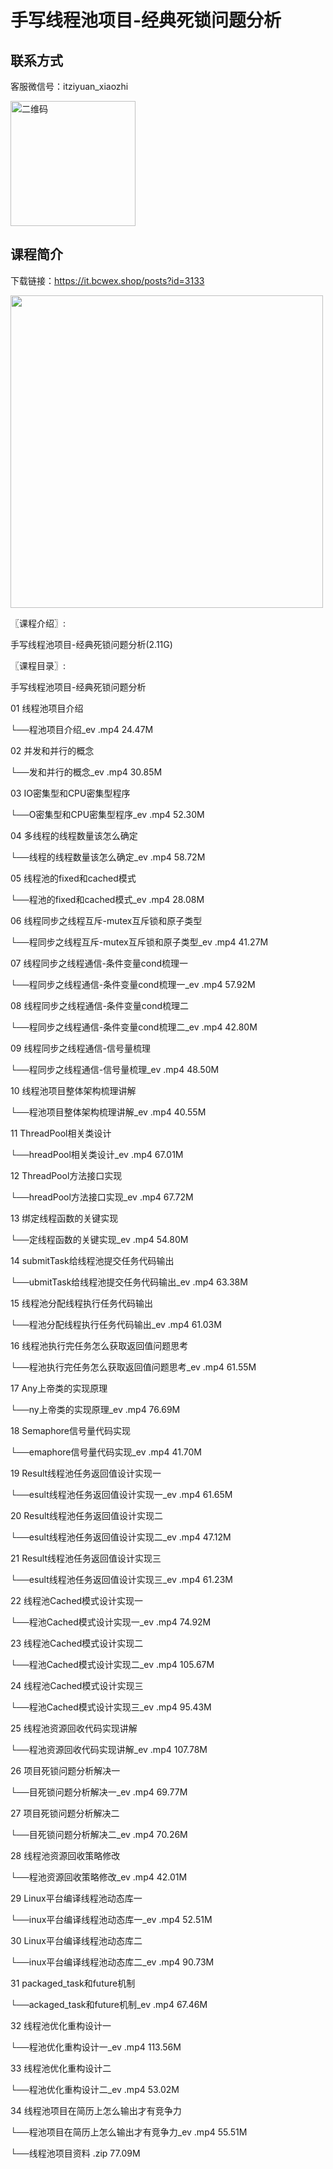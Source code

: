 # 手写线程池项目-经典死锁问题分析

## 联系方式

客服微信号：itziyuan_xiaozhi

<img src="https://ziyuanyun.oss-cn-guangzhou.aliyuncs.com/common/20240614073449/666b82192834a.jpg" width="200" height="200" alt="二维码">

## 课程简介

下载链接：https://it.bcwex.shop/posts?id=3133

<img src="https://ziyuanyun.oss-cn-guangzhou.aliyuncs.com/yun/20240515185022/6644936e27a41.jpg" width="500" alt="">

  〖课程介绍〗:

 手写线程池项目-经典死锁问题分析(2.11G)

 〖课程目录〗:

 手写线程池项目-经典死锁问题分析



 01 线程池项目介绍

 └──程池项目介绍_ev .mp4 24.47M

 02 并发和并行的概念

 └──发和并行的概念_ev .mp4 30.85M

 03 IO密集型和CPU密集型程序

 └──O密集型和CPU密集型程序_ev .mp4 52.30M

 04 多线程的线程数量该怎么确定

 └──线程的线程数量该怎么确定_ev .mp4 58.72M

 05 线程池的fixed和cached模式

 └──程池的fixed和cached模式_ev .mp4 28.08M

 06 线程同步之线程互斥-mutex互斥锁和原子类型

 └──程同步之线程互斥-mutex互斥锁和原子类型_ev .mp4 41.27M

 07 线程同步之线程通信-条件变量cond梳理一

 └──程同步之线程通信-条件变量cond梳理一_ev .mp4 57.92M

 08 线程同步之线程通信-条件变量cond梳理二

 └──程同步之线程通信-条件变量cond梳理二_ev .mp4 42.80M

 09 线程同步之线程通信-信号量梳理

 └──程同步之线程通信-信号量梳理_ev .mp4 48.50M

 10 线程池项目整体架构梳理讲解

 └──程池项目整体架构梳理讲解_ev .mp4 40.55M

 11 ThreadPool相关类设计

 └──hreadPool相关类设计_ev .mp4 67.01M

 12 ThreadPool方法接口实现

 └──hreadPool方法接口实现_ev .mp4 67.72M

 13 绑定线程函数的关键实现

 └──定线程函数的关键实现_ev .mp4 54.80M

 14 submitTask给线程池提交任务代码输出

 └──ubmitTask给线程池提交任务代码输出_ev .mp4 63.38M

 15 线程池分配线程执行任务代码输出

 └──程池分配线程执行任务代码输出_ev .mp4 61.03M

 16 线程池执行完任务怎么获取返回值问题思考

 └──程池执行完任务怎么获取返回值问题思考_ev .mp4 61.55M

 17 Any上帝类的实现原理

 └──ny上帝类的实现原理_ev .mp4 76.69M

 18 Semaphore信号量代码实现

 └──emaphore信号量代码实现_ev .mp4 41.70M

 19 Result线程池任务返回值设计实现一

 └──esult线程池任务返回值设计实现一_ev .mp4 61.65M

 20 Result线程池任务返回值设计实现二

 └──esult线程池任务返回值设计实现二_ev .mp4 47.12M

 21 Result线程池任务返回值设计实现三

 └──esult线程池任务返回值设计实现三_ev .mp4 61.23M

 22 线程池Cached模式设计实现一

 └──程池Cached模式设计实现一_ev .mp4 74.92M

 23 线程池Cached模式设计实现二

 └──程池Cached模式设计实现二_ev .mp4 105.67M

 24 线程池Cached模式设计实现三

 └──程池Cached模式设计实现三_ev .mp4 95.43M

 25 线程池资源回收代码实现讲解

 └──程池资源回收代码实现讲解_ev .mp4 107.78M

 26 项目死锁问题分析解决一

 └──目死锁问题分析解决一_ev .mp4 69.77M

 27 项目死锁问题分析解决二

 └──目死锁问题分析解决二_ev .mp4 70.26M

 28 线程池资源回收策略修改

 └──程池资源回收策略修改_ev .mp4 42.01M

 29 Linux平台编译线程池动态库一

 └──inux平台编译线程池动态库一_ev .mp4 52.51M

 30 Linux平台编译线程池动态库二

 └──inux平台编译线程池动态库二_ev .mp4 90.73M

 31 packaged_task和future机制

 └──ackaged_task和future机制_ev .mp4 67.46M

 32 线程池优化重构设计一

 └──程池优化重构设计一_ev .mp4 113.56M

 33 线程池优化重构设计二

 └──程池优化重构设计二_ev .mp4 53.02M

 34 线程池项目在简历上怎么输出才有竞争力

 └──程池项目在简历上怎么输出才有竞争力_ev .mp4 55.51M

 └──线程池项目资料 .zip 77.09M

  